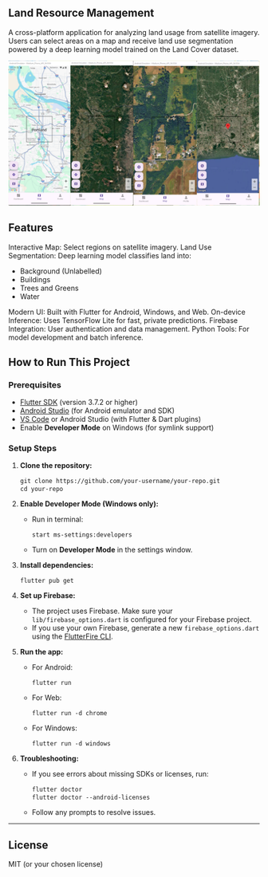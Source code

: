 ## Land Resource Management
A cross-platform application for analyzing land usage from satellite imagery.
Users can select areas on a map and receive land use segmentation powered by a deep learning model trained on the Land Cover dataset.

![Map Page Screenshot](assets/imag_2.png)

## Features
Interactive Map: Select regions on satellite imagery.
Land Use Segmentation: Deep learning model classifies land into:
- Background (Unlabelled)
- Buildings
- Trees and Greens
- Water

Modern UI: Built with Flutter for Android, Windows, and Web.
On-device Inference: Uses TensorFlow Lite for fast, private predictions.
Firebase Integration: User authentication and data management.
Python Tools: For model development and batch inference.



## How to Run This Project

### Prerequisites

- [Flutter SDK](https://flutter.dev/docs/get-started/install) (version 3.7.2 or higher)
- [Android Studio](https://developer.android.com/studio) (for Android emulator and SDK)
- [VS Code](https://code.visualstudio.com/) or Android Studio (with Flutter & Dart plugins)
- Enable **Developer Mode** on Windows (for symlink support)

### Setup Steps

1. **Clone the repository:**
   ```
   git clone https://github.com/your-username/your-repo.git
   cd your-repo
   ```

2. **Enable Developer Mode (Windows only):**
   - Run in terminal:  
     ```
     start ms-settings:developers
     ```
   - Turn on **Developer Mode** in the settings window.

3. **Install dependencies:**
   ```
   flutter pub get
   ```

4. **Set up Firebase:**
   - The project uses Firebase. Make sure your `lib/firebase_options.dart` is configured for your Firebase project.
   - If you use your own Firebase, generate a new `firebase_options.dart` using the [FlutterFire CLI](https://firebase.flutter.dev/docs/cli/).

5. **Run the app:**
   - For Android:
     ```
     flutter run
     ```
   - For Web:
     ```
     flutter run -d chrome
     ```
   - For Windows:
     ```
     flutter run -d windows
     ```

6. **Troubleshooting:**
   - If you see errors about missing SDKs or licenses, run:
     ```
     flutter doctor
     flutter doctor --android-licenses
     ```
   - Follow any prompts to resolve issues.

---

## License

MIT (or your chosen license)


